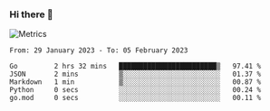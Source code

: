 ### Hi there 👋

![Metrics](https://github.com/radoapx/radoapx/blob/main/github-metrics.svg)

<!--START_SECTION:waka-->

```text
From: 29 January 2023 - To: 05 February 2023

Go         2 hrs 32 mins   ████████████████████████▒   97.41 %
JSON       2 mins          ▒░░░░░░░░░░░░░░░░░░░░░░░░   01.37 %
Markdown   1 min           ▒░░░░░░░░░░░░░░░░░░░░░░░░   00.87 %
Python     0 secs          ░░░░░░░░░░░░░░░░░░░░░░░░░   00.24 %
go.mod     0 secs          ░░░░░░░░░░░░░░░░░░░░░░░░░   00.11 %
```

<!--END_SECTION:waka-->

<!--
**radoapx/radoapx** is a ✨ _special_ ✨ repository because its `README.md` (this file) appears on your GitHub profile.

Here are some ideas to get you started:

- 🔭 I’m currently working on ...
- 🌱 I’m currently learning ...
- 👯 I’m looking to collaborate on ...
- 🤔 I’m looking for help with ...
- 💬 Ask me about ...
- 📫 How to reach me: ...
- 😄 Pronouns: ...
- ⚡ Fun fact: ...
-->
